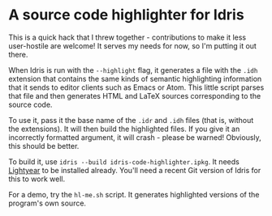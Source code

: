 A source code highlighter for Idris
===================================

This is a quick hack that I threw together - contributions to make it less user-hostile are welcome! It serves my needs for now, so I'm putting it out there.

When Idris is run with the `--highlight` flag, it generates a file with the `.idh` extension that contains the same kinds of semantic highlighting information that it sends to editor clients such as Emacs or Atom. This little script parses that file and then generates HTML and LaTeX sources corresponding to the source code.

To use it, pass it the base name of the `.idr` and `.idh` files (that is, without the extensions). It will then build the highlighted files. If you give it an incorrectly formatted argument, it will crash - please be warned!  Obviously, this should be better.

To build it, use `idris --build idris-code-highlighter.ipkg`. It needs [Lightyear](https://github.com/ziman/lightyear) to be installed already.  You'll need a recent Git version of Idris for this to work well.

For a demo, try the `hl-me.sh` script. It generates highlighted versions of the program's own source.
